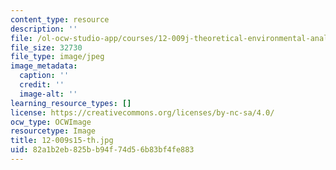 ```yaml
---
content_type: resource
description: ''
file: /ol-ocw-studio-app/courses/12-009j-theoretical-environmental-analysis-spring-2015/82a1b2eb825bb94f74d56b83bf4fe883_12-009s15-th.jpg
file_size: 32730
file_type: image/jpeg
image_metadata:
  caption: ''
  credit: ''
  image-alt: ''
learning_resource_types: []
license: https://creativecommons.org/licenses/by-nc-sa/4.0/
ocw_type: OCWImage
resourcetype: Image
title: 12-009s15-th.jpg
uid: 82a1b2eb-825b-b94f-74d5-6b83bf4fe883
---
```

